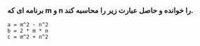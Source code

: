 ### برنامه ای که m و n را خوانده و حاصل عبارت زیر را محاسبه کند.

```
a = m^2 - n^2
b = 2 * m * n
c = m^2 + n^2
```